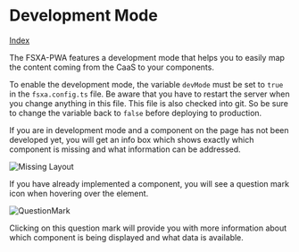 # Development Mode

[Index](index.md)

The FSXA-PWA features a development mode that helps you to easily map the content coming from the CaaS to your components.

To enable the development mode, the variable `devMode` must be set to `true` in the `fsxa.config.ts` file. Be aware that you have to restart the server when you change anything in this file. This file is also checked into git. So be sure to change the variable back to `false` before deploying to production.

If you are in development mode and a component on the page has not been developed yet, you will get an info box which shows exactly which component is missing and what information can be addressed.

![Missing Layout](../assets/documentation/MissingLayout.png)

If you have already implemented a component, you will see a question mark icon when hovering over the element.

![QuestionMark](../assets/documentation/QuestionMark.png)

Clicking on this question mark will provide you with more information about which component is being displayed and what data is available.
